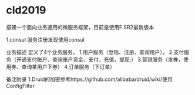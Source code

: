 # cld2019
搭建一个面向业务通用的微服务框架，目前是使用F.SR2最新版本

1.consul
服务注册发现使用consul










业务描述
定义了4个业务服务，
1.用户服务（登陆、注册、查询用户），
2.支付服务（开通支付账户、查询账户资金、支付，充值，提现;）
3.营销服务（发券，使用券、查询某用户下券）
4.订单服务（下订单）

备注附录
1.Druid的加密参考https://github.com/alibaba/druid/wiki/使用ConfigFilter
